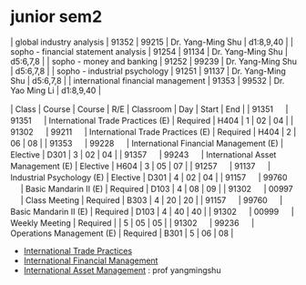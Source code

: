 # junior sem2

| global industry analysis             | 91352 | 99215 | Dr. Yang-Ming Shu | d1:8,9,40 |
| sopho - financial statement analysis | 91254 | 91134 | Dr. Yang-Ming Shu | d5:6,7,8  |
| sopho - money and banking            | 91252 | 99239 | Dr. Yang-Ming Shu | d5:6,7,8  |
| sopho - industrial psychology        | 91251 | 91137 | Dr. Yang-Ming Shu | d5:6,7,8  |
| international financial management   | 91353 | 99532 | Dr. Yao Ming Li   | d1:8,9,40 |

| Class    | Course   | Course                                 | R/E      | Classroom | Day | Start | End |
| 91351 　 | 91351 　 | International Trade Practices (E)      | Required | H404      | 1   | 02    | 04  |
| 91302 　 | 99211 　 | International Trade Practices (E)      | Required | H404      | 2   | 06    | 08  |
| 91353 　 | 99228 　 | International Financial Management (E) | Elective | D301      | 3   | 02    | 04  |
| 91357 　 | 99243 　 | International Asset Management (E)     | Elective | H604      | 3   | 05    | 07  |
| 91257 　 | 91137 　 | Industrial Psychology (E)              | Elective | D301      | 4   | 02    | 04  |
| 91157 　 | 99760 　 | Basic Mandarin II (E)                  | Required | D103      | 4   | 08    | 09  |
| 91302 　 | 00997 　 | Class Meeting                          | Required | B303      | 4   | 20    | 20  |
| 91157 　 | 99760 　 | Basic Mandarin II (E)                  | Required | D103      | 4   | 40    | 40  |
| 91302 　 | 00999 　 | Weekly Meeting                         | Required |           | 5   | 05    | 05  |
| 91302 　 | 99236 　 | Operations Management (E)              | Required | B301      | 5   | 06    | 08  |

- [International Trade Practices](International-Trade-Practices)
- [International Financial Management](International-Financial-Management)
- [International Asset Management](International-Asset-Management) : prof yangmingshu
